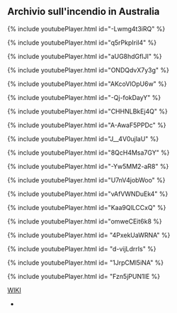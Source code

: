 ## Archivio sull'incendio in Australia
{% include youtubePlayer.html id="-Lwmg4t3iRQ" %}

{% include youtubePlayer.html id="q5rPkpIriI4" %}


{% include youtubePlayer.html id="aUG8hdGflJI" %}


{% include youtubePlayer.html id="ONDQdvX7y3g" %}


{% include youtubePlayer.html id="AKcoVlOpU6w" %}

{% include youtubePlayer.html id="-Qj-fokDayY" %}

{% include youtubePlayer.html id="CHHNLBkEj4Q" %}

{% include youtubePlayer.html id="A-AwaF5PPDc" %}

{% include youtubePlayer.html id="J__4V0ujlaU" %}

{% include youtubePlayer.html id="8QcH4Msa7GY" %}

{% include youtubePlayer.html id="-Yw5MM2-aR8" %}


{% include youtubePlayer.html id="U7nV4jobWoo" %}


{% include youtubePlayer.html id="vAfVWNDuEk4" %}

{% include youtubePlayer.html id="Kaa9QlLCCxQ" %}

{% include youtubePlayer.html id="omweCEit6k8 %}


{% include youtubePlayer.html id= "4PxekUaWRNA" %}

{% include youtubePlayer.html id= "d-vijLdrrIs" %}


{% include youtubePlayer.html id= "1JrpCMl5iNA" %}

{% include youtubePlayer.html id= "Fzn5jPUN1IE %}






[WIKI](https://it.wikipedia.org/wiki/Incendi_in_Australia_del_2019-2020)
* []()

